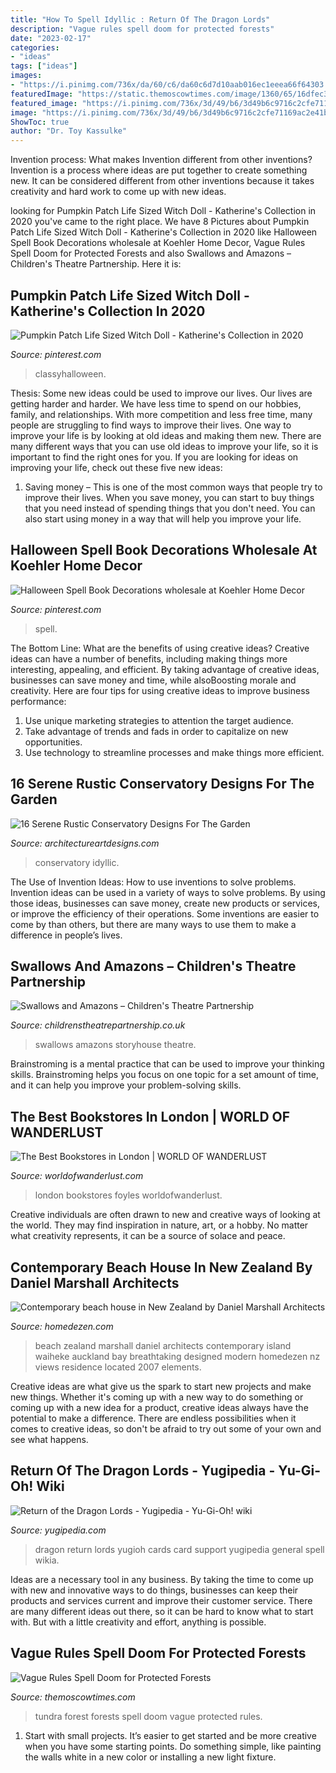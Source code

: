```yaml
---
title: "How To Spell Idyllic : Return Of The Dragon Lords"
description: "Vague rules spell doom for protected forests"
date: "2023-02-17"
categories:
- "ideas"
tags: ["ideas"]
images:
- "https://i.pinimg.com/736x/da/60/c6/da60c6d7d10aab016ec1eeea66f64303.jpg"
featuredImage: "https://static.themoscowtimes.com/image/1360/65/16dfec3676bd41c8a1044e8179972921.jpg"
featured_image: "https://i.pinimg.com/736x/3d/49/b6/3d49b6c9716c2cfe71169ac2e41ba48a.jpg"
image: "https://i.pinimg.com/736x/3d/49/b6/3d49b6c9716c2cfe71169ac2e41ba48a.jpg"
ShowToc: true
author: "Dr. Toy Kassulke"
---
```



Invention process: What makes Invention different from other inventions?
Invention is a process where ideas are put together to create something new. It can be considered different from other inventions because it takes creativity and hard work to come up with new ideas.

	

		
looking for Pumpkin Patch Life Sized Witch Doll - Katherine&#039;s Collection in 2020 you've came to the right place. We have 8 Pictures about Pumpkin Patch Life Sized Witch Doll - Katherine&#039;s Collection in 2020 like Halloween Spell Book Decorations wholesale at Koehler Home Decor, Vague Rules Spell Doom for Protected Forests and also Swallows and Amazons – Children&#039;s Theatre Partnership. Here it is:
		
    
## Pumpkin Patch Life Sized Witch Doll - Katherine&#039;s Collection In 2020

<img loading=lazy src="https://i.pinimg.com/736x/3d/49/b6/3d49b6c9716c2cfe71169ac2e41ba48a.jpg" onerror="this.onerror=null;this.src='https://tse1.mm.bing.net/th?id=OIP.7_dOLvPWDcA2Fncji9u4WQHaOC&amp;pid=15.1';" alt="Pumpkin Patch Life Sized Witch Doll - Katherine&#039;s Collection in 2020">

_Source: pinterest.com_

>classyhalloween. 

	

Thesis: Some new ideas could be used to improve our lives.
Our lives are getting harder and harder. We have less time to spend on our hobbies, family, and relationships. With more competition and less free time, many people are struggling to find ways to improve their lives. One way to improve your life is by looking at old ideas and making them new. There are many different ways that you can use old ideas to improve your life, so it is important to find the right ones for you. If you are looking for ideas on improving your life, check out these five new ideas: 
1) Saving money – This is one of the most common ways that people try to improve their lives. When you save money, you can start to buy things that you need instead of spending things that you don't need. You can also start using money in a way that will help you improve your life.

    
## Halloween Spell Book Decorations Wholesale At Koehler Home Decor

<img loading=lazy src="https://i.pinimg.com/736x/da/60/c6/da60c6d7d10aab016ec1eeea66f64303.jpg" onerror="this.onerror=null;this.src='https://tse4.mm.bing.net/th?id=OIP.sIdEaMxVooWpmTQEeqm_mgHaJ8&amp;pid=15.1';" alt="Halloween Spell Book Decorations wholesale at Koehler Home Decor">

_Source: pinterest.com_

>spell. 

	

The Bottom Line: What are the benefits of using creative ideas?
Creative ideas can have a number of benefits, including making things more interesting, appealing, and efficient. By taking advantage of creative ideas, businesses can save money and time, while alsoBoosting morale and creativity. Here are four tips for using creative ideas to improve business performance: 
1. Use unique marketing strategies to attention the target audience.
2. Take advantage of trends and fads in order to capitalize on new opportunities.
3. Use technology to streamline processes and make things more efficient. 

    
## 16 Serene Rustic Conservatory Designs For The Garden

<img loading=lazy src="https://www.architectureartdesigns.com/wp-content/uploads/2015/05/16-Serene-Rustic-Conservatory-Designs-For-The-Garden-8.jpg" onerror="this.onerror=null;this.src='https://tse2.mm.bing.net/th?id=OIP.35FD0Bbe1S4x9o6DZA13VQHaE8&amp;pid=15.1';" alt="16 Serene Rustic Conservatory Designs For The Garden">

_Source: architectureartdesigns.com_

>conservatory idyllic. 

	

The Use of Invention Ideas: How to use inventions to solve problems.
Invention ideas can be used in a variety of ways to solve problems. By using those ideas, businesses can save money, create new products or services, or improve the efficiency of their operations. Some inventions are easier to come by than others, but there are many ways to use them to make a difference in people’s lives.

    
## Swallows And Amazons – Children&#039;s Theatre Partnership

<img loading=lazy src="https://childrenstheatrepartnership.co.uk/wp-content/uploads/2019/09/Swallows-and-Amazons-production-shot-1-SMALL-680x453.jpg" onerror="this.onerror=null;this.src='https://tse1.mm.bing.net/th?id=OIP.uB4xxaMNwKD9qxB9HMYwcAHaE7&amp;pid=15.1';" alt="Swallows and Amazons – Children&#039;s Theatre Partnership">

_Source: childrenstheatrepartnership.co.uk_

>swallows amazons storyhouse theatre. 

	

Brainstroming is a mental practice that can be used to improve your thinking skills. Brainstroming helps you focus on one topic for a set amount of time, and it can help you improve your problem-solving skills.

    
## The Best Bookstores In London | WORLD OF WANDERLUST

<img loading=lazy src="http://www.worldofwanderlust.com/wp-content/uploads/2018/12/london-christmas-1.jpg" onerror="this.onerror=null;this.src='https://tse4.mm.bing.net/th?id=OIP.ATRKB9keeJt3Re-NIzcwkgHaJ4&amp;pid=15.1';" alt="The Best Bookstores in London | WORLD OF WANDERLUST">

_Source: worldofwanderlust.com_

>london bookstores foyles worldofwanderlust. 

	

Creative individuals are often drawn to new and creative ways of looking at the world. They may find inspiration in nature, art, or a hobby. No matter what creativity represents, it can be a source of solace and peace.

    
## Contemporary Beach House In New Zealand By Daniel Marshall Architects

<img loading=lazy src="http://www.homedezen.com/wp-content/uploads/2014/06/Contemporary-beach-house-in-New-Zealand-by-Daniel-Marshall-Architects-08-900x593.jpg" onerror="this.onerror=null;this.src='https://tse2.mm.bing.net/th?id=OIP.H9SylpgNgMKo_f34F3ukXQHaE4&amp;pid=15.1';" alt="Contemporary beach house in New Zealand by Daniel Marshall Architects">

_Source: homedezen.com_

>beach zealand marshall daniel architects contemporary island waiheke auckland bay breathtaking designed modern homedezen nz views residence located 2007 elements. 

	

Creative ideas are what give us the spark to start new projects and make new things. Whether it's coming up with a new way to do something or coming up with a new idea for a product, creative ideas always have the potential to make a difference. There are endless possibilities when it comes to creative ideas, so don't be afraid to try out some of your own and see what happens.

    
## Return Of The Dragon Lords - Yugipedia - Yu-Gi-Oh! Wiki

<img loading=lazy src="https://ms.yugipedia.com/f/fb/ReturnoftheDragonLords-SDRR-EN-C-1E.png" onerror="this.onerror=null;this.src='https://tse1.mm.bing.net/th?id=OIP.exbVbrF4AE20RQK8oP7bXgHaK2&amp;pid=15.1';" alt="Return of the Dragon Lords - Yugipedia - Yu-Gi-Oh! wiki">

_Source: yugipedia.com_

>dragon return lords yugioh cards card support yugipedia general spell wikia. 

	

Ideas are a necessary tool in any business. By taking the time to come up with new and innovative ways to do things, businesses can keep their products and services current and improve their customer service. There are many different ideas out there, so it can be hard to know what to start with. But with a little creativity and effort, anything is possible.

    
## Vague Rules Spell Doom For Protected Forests

<img loading=lazy src="https://static.themoscowtimes.com/image/1360/65/16dfec3676bd41c8a1044e8179972921.jpg" onerror="this.onerror=null;this.src='https://tse1.mm.bing.net/th?id=OIP.J-QEQlC9Xhf-NPEmo0bLqQHaFi&amp;pid=15.1';" alt="Vague Rules Spell Doom for Protected Forests">

_Source: themoscowtimes.com_

>tundra forest forests spell doom vague protected rules. 

	

1. Start with small projects. It’s easier to get started and be more creative when you have some starting points. Do something simple, like painting the walls white in a new color or installing a new light fixture. 

